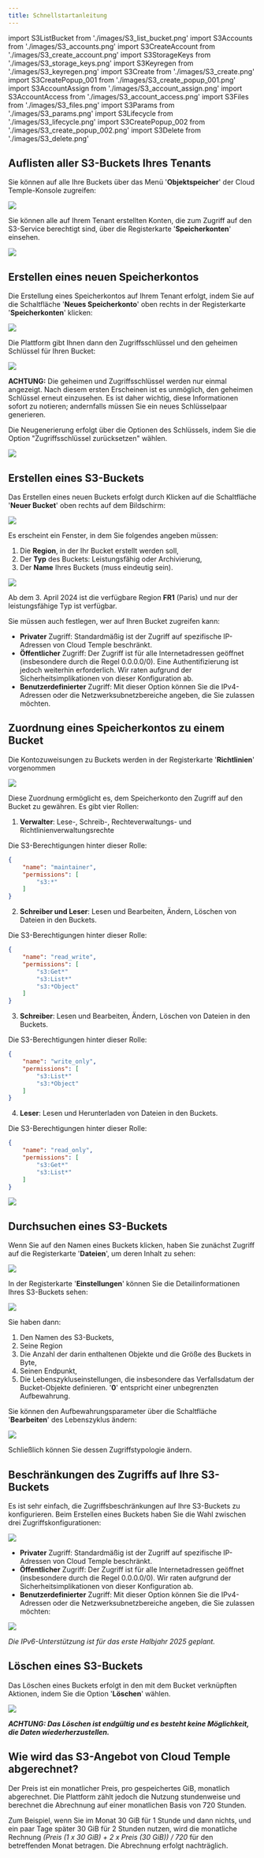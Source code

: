 ```yaml
---
title: Schnellstartanleitung
---
```

import S3ListBucket from './images/S3_list_bucket.png'
import S3Accounts from './images/S3_accounts.png'
import S3CreateAccount from './images/S3_create_account.png'
import S3StorageKeys from './images/S3_storage_keys.png'
import S3Keyregen from './images/S3_keyregen.png'
import S3Create from './images/S3_create.png'
import S3CreatePopup_001 from './images/S3_create_popup_001.png'
import S3AccountAssign from './images/S3_account_assign.png'
import S3AccountAccess from './images/S3_account_access.png'
import S3Files from './images/S3_files.png'
import S3Params from './images/S3_params.png'
import S3Lifecycle from './images/S3_lifecycle.png'
import S3CreatePopup_002 from './images/S3_create_popup_002.png'
import S3Delete from './images/S3_delete.png'


## Auflisten aller S3-Buckets Ihres Tenants

Sie können auf alle Ihre Buckets über das Menü '__Objektspeicher__' der Cloud Temple-Konsole zugreifen:

<img src={S3ListBucket} />

Sie können alle auf Ihrem Tenant erstellten Konten, die zum Zugriff auf den S3-Service berechtigt sind, über die Registerkarte '__Speicherkonten__' einsehen.

<img src={S3Accounts} />

## Erstellen eines neuen Speicherkontos

Die Erstellung eines Speicherkontos auf Ihrem Tenant erfolgt, indem Sie auf die Schaltfläche '__Neues Speicherkonto__' oben rechts in der Registerkarte '__Speicherkonten__' klicken:

<img src={S3CreateAccount} />

Die Plattform gibt Ihnen dann den Zugriffsschlüssel und den geheimen Schlüssel für Ihren Bucket:

<img src={S3StorageKeys} />

__ACHTUNG:__ Die geheimen und Zugriffsschlüssel werden nur einmal angezeigt. Nach diesem ersten Erscheinen ist es unmöglich, den geheimen Schlüssel erneut einzusehen. Es ist daher wichtig, diese Informationen sofort zu notieren; andernfalls müssen Sie ein neues Schlüsselpaar generieren.

Die Neugenerierung erfolgt über die Optionen des Schlüssels, indem Sie die Option "Zugriffsschlüssel zurücksetzen" wählen.

<img src={S3Keyregen} />


## Erstellen eines S3-Buckets

Das Erstellen eines neuen Buckets erfolgt durch Klicken auf die Schaltfläche '__Neuer Bucket__' oben rechts auf dem Bildschirm:

<img src={S3Create} />

Es erscheint ein Fenster, in dem Sie folgendes angeben müssen:

1. Die **Region**, in der Ihr Bucket erstellt werden soll,
2. Der **Typ** des Buckets: Leistungsfähig oder Archivierung,
3. Der **Name** Ihres Buckets (muss eindeutig sein).

<img src={S3CreatePopup_001} />

Ab dem 3. April 2024 ist die verfügbare Region **FR1** (Paris) und nur der leistungsfähige Typ ist verfügbar.

Sie müssen auch festlegen, wer auf Ihren Bucket zugreifen kann:

- **Privater** Zugriff: Standardmäßig ist der Zugriff auf spezifische IP-Adressen von Cloud Temple beschränkt.
- **Öffentlicher** Zugriff: Der Zugriff ist für alle Internetadressen geöffnet (insbesondere durch die Regel 0.0.0.0/0). Eine Authentifizierung ist jedoch weiterhin erforderlich. Wir raten aufgrund der Sicherheitsimplikationen von dieser Konfiguration ab.
- **Benutzerdefinierter** Zugriff: Mit dieser Option können Sie die IPv4-Adressen oder die Netzwerksubnetzbereiche angeben, die Sie zulassen möchten.

## Zuordnung eines Speicherkontos zu einem Bucket

Die Kontozuweisungen zu Buckets werden in der Registerkarte '__Richtlinien__' vorgenommen

<img src={S3AccountAssign} />

Diese Zuordnung ermöglicht es, dem Speicherkonto den Zugriff auf den Bucket zu gewähren. Es gibt vier Rollen:

1. **Verwalter**: Lese-, Schreib-, Rechteverwaltungs- und Richtlinienverwaltungsrechte

Die S3-Berechtigungen hinter dieser Rolle:
```json
{
    "name": "maintainer",
    "permissions": [
        "s3:*"
    ]
}
```

2. **Schreiber und Leser**: Lesen und Bearbeiten, Ändern, Löschen von Dateien in den Buckets.

Die S3-Berechtigungen hinter dieser Rolle:
```json
{
    "name": "read_write",
    "permissions": [
        "s3:Get*"
        "s3:List*"
        "s3:*Object"
    ]
}
```

3. **Schreiber**: Lesen und Bearbeiten, Ändern, Löschen von Dateien in den Buckets.

Die S3-Berechtigungen hinter dieser Rolle:
```json
{
    "name": "write_only",
    "permissions": [
        "s3:List*"
        "s3:*Object"
    ]
}
```

4. **Leser**: Lesen und Herunterladen von Dateien in den Buckets.

Die S3-Berechtigungen hinter dieser Rolle:
```json
{
    "name": "read_only",
    "permissions": [
        "s3:Get*"
        "s3:List*"
    ]
}
```

<img src={S3AccountAccess} />

## Durchsuchen eines S3-Buckets

Wenn Sie auf den Namen eines Buckets klicken, haben Sie zunächst Zugriff auf die Registerkarte '__Dateien__', um deren Inhalt zu sehen:

<img src={S3Files} />

In der Registerkarte '__Einstellungen__' können Sie die Detailinformationen Ihres S3-Buckets sehen:

<img src={S3Params} />

Sie haben dann:

1. Den Namen des S3-Buckets,
2. Seine Region
3. Die Anzahl der darin enthaltenen Objekte und die Größe des Buckets in Byte,
4. Seinen Endpunkt,
5. Die Lebenszykluseinstellungen, die insbesondere das Verfallsdatum der Bucket-Objekte definieren. '__0__' entspricht einer unbegrenzten Aufbewahrung.

Sie können den Aufbewahrungsparameter über die Schaltfläche '__Bearbeiten__' des Lebenszyklus ändern:

<img src={S3Lifecycle} />

Schließlich können Sie dessen Zugriffstypologie ändern.

## Beschränkungen des Zugriffs auf Ihre S3-Buckets

Es ist sehr einfach, die Zugriffsbeschränkungen auf Ihre S3-Buckets zu konfigurieren. Beim Erstellen eines Buckets haben Sie die Wahl zwischen drei Zugriffskonfigurationen:

<img src={S3CreatePopup_001} />

- **Privater** Zugriff: Standardmäßig ist der Zugriff auf spezifische IP-Adressen von Cloud Temple beschränkt.
- **Öffentlicher** Zugriff: Der Zugriff ist für alle Internetadressen geöffnet (insbesondere durch die Regel 0.0.0.0/0). Wir raten aufgrund der Sicherheitsimplikationen von dieser Konfiguration ab.
- **Benutzerdefinierter** Zugriff: Mit dieser Option können Sie die IPv4-Adressen oder die Netzwerksubnetzbereiche angeben, die Sie zulassen möchten:

<img src={S3CreatePopup_002} />

*Die IPv6-Unterstützung ist für das erste Halbjahr 2025 geplant.*

## Löschen eines S3-Buckets

Das Löschen eines Buckets erfolgt in den mit dem Bucket verknüpften Aktionen, indem Sie die Option '__Löschen__' wählen.

<img src={S3Delete} />

_**ACHTUNG: Das Löschen ist endgültig und es besteht keine Möglichkeit, die Daten wiederherzustellen.**_


## Wie wird das S3-Angebot von Cloud Temple abgerechnet?

Der Preis ist ein monatlicher Preis, pro gespeichertes GiB, monatlich abgerechnet. Die Plattform zählt jedoch die Nutzung stundenweise und berechnet die Abrechnung auf einer monatlichen Basis von 720 Stunden.

Zum Beispiel, wenn Sie im Monat 30 GiB für 1 Stunde und dann nichts, und ein paar Tage später 30 GiB für 2 Stunden nutzen, wird die monatliche Rechnung *(Preis (1 x 30 GiB) + 2 x Preis (30 GiB)) / 720* für den betreffenden Monat betragen. Die Abrechnung erfolgt nachträglich.
